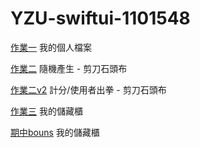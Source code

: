 # YZU-swiftui-1101548

[作業一](https://github.com/ChenRongHsuan917/YZU-swiftui-1101548/blob/main/hw1.md)   我的個人檔案

[作業二](https://github.com/ChenRongHsuan917/YZU-swiftui-1101548/blob/main/hw2.md)   隨機產生 - 剪刀石頭布

[作業二v2](https://github.com/ChenRongHsuan917/YZU-swiftui-1101548/blob/main/hw2v2.md)   計分/使用者出拳 - 剪刀石頭布

[作業三](https://github.com/ChenRongHsuan917/YZU-swiftui-1101548/blob/main/hw3.md)   我的儲藏櫃

[期中bouns](https://github.com/ChenRongHsuan917/YZU-swiftui-1101548/blob/main/Bouns.md)   我的儲藏櫃
